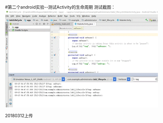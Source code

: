#第二个android实验--测试Activity的生命周期
测试截图：
![截图](https://github.com/mozhilei/android/blob/master/lab2LifeCycle/Screenshot/test1.gif)

20180312上传
